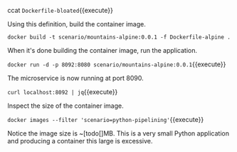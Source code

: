 ccat `Dockerfile-bloated`{{execute}}

Using this definition, build the container image.

`docker build -t scenario/mountains-alpine:0.0.1 -f Dockerfile-alpine .`

When it's done building the container image, run the application.

`docker run -d -p 8092:8080 scenario/mountains-alpine:0.0.1`{{execute}}

The microservice is now running at port 8090.

`curl localhost:8092 | jq`{{execute}}

Inspect the size of the container image.

`docker images --filter 'scenario=python-pipelining'`{{execute}}

Notice the image size is ~[todo[]MB. This is a very small Python application and producing a container this large is excessive.
